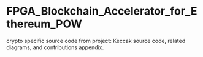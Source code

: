 # FPGA_Blockchain_Accelerator_for_Ethereum_POW
crypto specific source code from project: Keccak source code, related diagrams, and contributions appendix.



